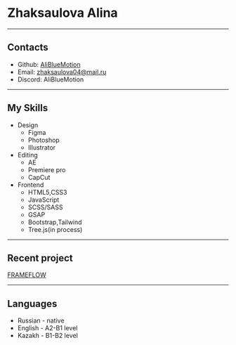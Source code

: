 # Zhaksaulova Alina
---

## Contacts 
* Github: [AliBlueMotion](https://github.com/AliBlueMotion)
* Email: [zhaksaulova04@mail.ru](zhaksaulova04@mail.ru)
* Discord: AliBlueMotion
  

---
## My Skills
* Design 
    * Figma
    * Photoshop
    * Illustrator
* Editing
    * AE
    * Premiere pro
    * CapCut
* Frontend
    * HTML5,CSS3
    * JavaScript
    * SCSS/SASS
    * GSAP
    * Bootstrap,Tailwind
    * Tree.js(in process)
      
---
## Recent project
[FRAMEFLOW](https://alibluemotion.github.io/FRAMEFLOW/)

---
## Languages
* Russian - native
* English - A2-B1 level
* Kazakh - B1-B2 level
